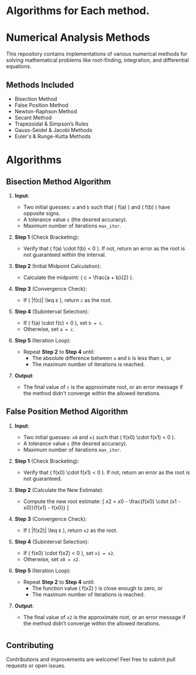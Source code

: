 # Algorithms for Each method.

# Numerical Analysis Methods

This repository contains implementations of various numerical methods for solving mathematical problems like root-finding, integration, and differential equations.

## Methods Included
- Bisection Method
- False Position Method
- Newton-Raphson Method
- Secant Method
- Trapezoidal & Simpson’s Rules
- Gauss-Seidel & Jacobi Methods
- Euler's & Runge-Kutta Methods

# Algorithms

## Bisection Method Algorithm

1. **Input**:
   - Two initial guesses: `a` and `b` such that \( f(a) \) and \( f(b) \) have opposite signs.
   - A tolerance value `ε` (the desired accuracy).
   - Maximum number of iterations `max_iter`.

2. **Step 1** (Check Bracketing):
   - Verify that \( f(a) \cdot f(b) < 0 \). If not, return an error as the root is not guaranteed within the interval.

3. **Step 2** (Initial Midpoint Calculation):
   - Calculate the midpoint: \( c = \frac{a + b}{2} \).

4. **Step 3** (Convergence Check):
   - If \( |f(c)| \leq ε \), return `c` as the root.

5. **Step 4** (Subinterval Selection):
   - If \( f(a) \cdot f(c) < 0 \), set `b = c`.
   - Otherwise, set `a = c`.

6. **Step 5** (Iteration Loop):
   - Repeat **Step 2** to **Step 4** until:
     - The absolute difference between `a` and `b` is less than `ε`, or
     - The maximum number of iterations is reached.

7. **Output**:
   - The final value of `c` is the approximate root, or an error message if the method didn't converge within the allowed iterations.

## False Position Method Algorithm

1. **Input**:
   - Two initial guesses: `x0` and `x1` such that \( f(x0) \cdot f(x1) < 0 \).
   - A tolerance value `ε` (the desired accuracy).
   - Maximum number of iterations `max_iter`.

2. **Step 1** (Check Bracketing):
   - Verify that \( f(x0) \cdot f(x1) < 0 \). If not, return an error as the root is not guaranteed.

3. **Step 2** (Calculate the New Estimate):
   - Compute the new root estimate:
     \[
     x2 = x0 - \frac{f(x0) \cdot (x1 - x0)}{f(x1) - f(x0)}
     \]

4. **Step 3** (Convergence Check):
   - If \( |f(x2)| \leq ε \), return `x2` as the root.

5. **Step 4** (Subinterval Selection):
   - If \( f(x0) \cdot f(x2) < 0 \), set `x1 = x2`.
   - Otherwise, set `x0 = x2`.

6. **Step 5** (Iteration Loop):
   - Repeat **Step 2** to **Step 4** until:
     - The function value \( f(x2) \) is close enough to zero, or
     - The maximum number of iterations is reached.

7. **Output**:
   - The final value of `x2` is the approximate root, or an error message if the method didn’t converge within the allowed iterations.

#

## Contributing
Contributions and improvements are welcome! Feel free to submit pull requests or open issues.
 
